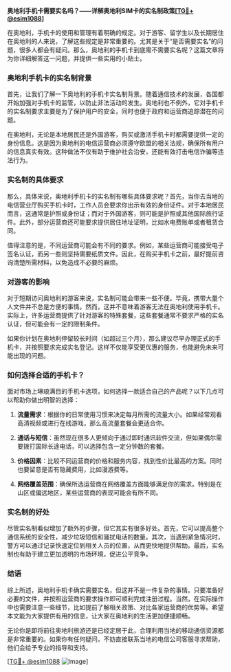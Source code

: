 **奥地利手机卡需要实名吗？——详解奥地利SIM卡的实名制政策[[TG💪+ @esim1088](https://t.me/s/esim1088)]**

在奥地利，手机卡的使用和管理有着明确的规定。对于游客、留学生以及长期居住在奥地利的人来说，了解这些规定是非常重要的。尤其是关于“是否需要实名”的问题，很多人都会有疑问。那么，奥地利的手机卡到底需不需要实名呢？这篇文章将为你详细解答这一问题，并提供一些实用的小贴士。

### 奥地利手机卡的实名制背景

首先，让我们了解一下奥地利的手机卡实名制背景。随着通信技术的发展，各国都开始加强对手机卡的监管，以防止非法活动的发生。奥地利也不例外，它对手机卡的实名制要求主要是为了保护用户的安全，同时也便于政府和运营商追踪潜在的问题。

在奥地利，无论是本地居民还是外国游客，购买或激活手机卡时都需要提供一定的身份信息。这是因为奥地利的电信运营商必须遵守欧盟的相关法规，确保所有用户的信息真实有效。这种做法不仅有助于维护社会治安，还能有效打击电信诈骗等违法行为。

### 实名制的具体要求

那么，具体来说，奥地利手机卡的实名制有哪些具体要求呢？首先，当你去当地的电信营业厅购买手机卡时，工作人员会要求你出示有效的身份证件。对于本地居民而言，这通常是护照或身份证；而对于外国游客，则可能是护照或其他国际旅行证件。此外，部分运营商还可能要求提供居住地址证明，比如水电费账单或者租赁合同。

值得注意的是，不同运营商可能会有不同的要求。例如，某些运营商可能接受电子签名认证，而另一些则坚持需要纸质文件。因此，在购买手机卡之前，最好提前咨询清楚所需材料，以免造成不必要的麻烦。

### 对游客的影响

对于短期访问奥地利的游客来说，实名制可能会带来一些不便。毕竟，携带大量个人文件并不总是方便的事情。然而，这并不意味着游客无法在奥地利使用手机卡。实际上，许多运营商提供了针对游客的特殊套餐，这些套餐通常不要求严格的实名认证，但可能会有一定的限制条件。

如果你计划在奥地利停留较长时间（如超过三个月），那么建议尽早办理正式的手机卡，并按照要求完成实名登记。这样不仅能享受更优惠的服务，也能避免未来可能出现的问题。

### 如何选择合适的手机卡？

面对市场上琳琅满目的手机卡选项，如何选择一款适合自己的产品呢？以下几点可以帮助你做出明智的选择：

1. **流量需求**：根据你的日常使用习惯来决定每月所需的流量大小。如果经常观看高清视频或进行在线游戏，那么高流量套餐会更适合你。
   
2. **通话与短信**：虽然现在很多人更倾向于通过即时通讯软件交流，但如果偶尔需要拨打国际长途电话，可以选择包含一定分钟数的套餐。
   
3. **价格因素**：比较不同运营商的价格和服务内容，找到性价比最高的方案。同时也要留意是否有隐藏费用，比如漫游费等。

4. **网络覆盖范围**：确保所选运营商在网络覆盖方面能够满足你的需求。特别是在山区或偏远地区，某些运营商的表现可能会有所不同。

### 实名制的好处

尽管实名制看似增加了额外的步骤，但它其实有很多好处。首先，它可以提高整个通信系统的安全性，减少垃圾短信和骚扰电话的数量。其次，当遇到紧急情况时，警方可以通过记录快速定位到相关人员的位置，从而更快地提供帮助。最后，实名制也有助于建立更加透明的市场环境，促进公平竞争。

### 结语

综上所述，奥地利手机卡确实需要实名，但这并不是一件复杂的事情。只要准备好必要的文件，并按照运营商的要求操作即可顺利完成注册过程。当然，在实际操作中也需要注意一些细节，比如提前了解相关政策、对比各家运营商的优势等。希望本文能为大家提供有用的信息，让大家在奥地利的生活更加便捷顺畅。

无论你是即将前往奥地利旅游还是已经定居于此，合理利用当地的移动通信资源都是非常重要的。如果你有任何疑问，不妨直接联系当地的电信公司客服寻求帮助，他们会给予专业的指导和支持。

[[TG💪+ @esim1088](https://t.me/s/esim1088) ![Image](https://i.postimg.cc/4NQfJmqS/Snipaste-2025-05-13-00-14-12.png)]